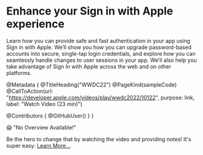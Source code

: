 # Enhance your Sign in with Apple experience

Learn how you can provide safe and fast authentication in your app using Sign in with Apple. We’ll show you how you can upgrade password-based accounts into secure, single-tap login credentials, and explore how you can seamlessly handle changes to user sessions in your app. We’ll also help you take advantage of Sign In with Apple across the web and on other platforms.

@Metadata {
   @TitleHeading("WWDC22")
   @PageKind(sampleCode)
   @CallToAction(url: "https://developer.apple.com/videos/play/wwdc2022/10122", purpose: link, label: "Watch Video (23 min)")

   @Contributors {
      @GitHubUser(<replace this with your GitHub handle>)
   }
}

😱 "No Overview Available!"

Be the hero to change that by watching the video and providing notes! It's super easy:
 [Learn More…](https://wwdcnotes.com/documentation/wwdcnotes/contributing)
